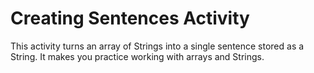 # Creating Sentences Activity
This activity turns an array of Strings into a single sentence stored as a String. It makes you practice working with arrays and Strings.